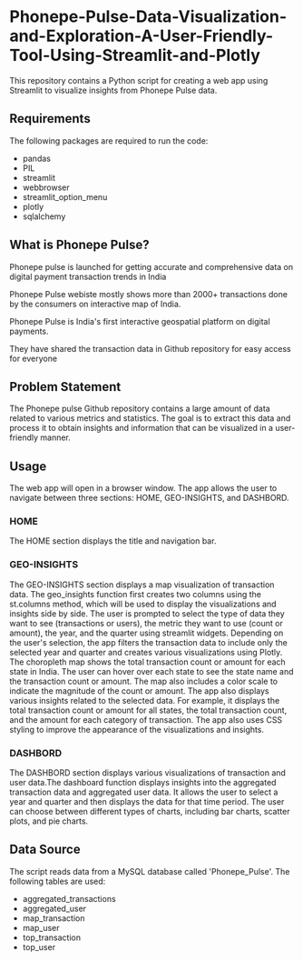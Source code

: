 # Phonepe-Pulse-Data-Visualization-and-Exploration-A-User-Friendly-Tool-Using-Streamlit-and-Plotly

This repository contains a Python script for creating a web app using Streamlit to visualize insights from Phonepe Pulse data.

## Requirements
The following packages are required to run the code:
- pandas
- PIL
- streamlit
- webbrowser
- streamlit_option_menu
- plotly
- sqlalchemy

## What is Phonepe Pulse?

Phonepe pulse is launched for getting accurate and comprehensive data on digital payment transaction trends in India

Phonepe Pulse webiste mostly shows more than 2000+ transactions done by the consumers on interactive map of India.

Phonepe Pulse is India's first interactive geospatial platform on digital payments.

They have shared the transaction data in Github repository for easy access for everyone

## Problem Statement
The Phonepe pulse Github repository contains a large amount of data related to various metrics and statistics. The goal is to extract this data and process it to obtain insights and information that can be visualized in a user-friendly manner.

## Usage
The web app will open in a browser window. The app allows the user to navigate between three sections: HOME, GEO-INSIGHTS, and DASHBORD.

### HOME
The HOME section displays the title and navigation bar.

### GEO-INSIGHTS
The GEO-INSIGHTS section displays a map visualization of transaction data.
The geo_insights function first creates two columns using the st.columns method, which will be used to display the visualizations and insights side by side. The user is prompted to select the type of data they want to see (transactions or users), the metric they want to use (count or amount), the year, and the quarter using streamlit widgets. Depending on the user's selection, the app filters the transaction data to include only the selected year and quarter and creates various visualizations using Plotly.
The choropleth map shows the total transaction count or amount for each state in India. The user can hover over each state to see the state name and the transaction count or amount. The map also includes a color scale to indicate the magnitude of the count or amount.
The app also displays various insights related to the selected data. For example, it displays the total transaction count or amount for all states, the total transaction count, and the amount for each category of transaction. The app also uses CSS styling to improve the appearance of the visualizations and insights.

### DASHBORD
The DASHBORD section displays various visualizations of transaction and user data.The dashboard function displays insights into the aggregated transaction data and aggregated user data. It allows the user to select a year and quarter and then displays the data for that time period. The user can choose between different types of charts, including bar charts, scatter plots, and pie charts.

## Data Source
The script reads data from a MySQL database called 'Phonepe_Pulse'. The following tables are used:
- aggregated_transactions
- aggregated_user
- map_transaction
- map_user
- top_transaction
- top_user

